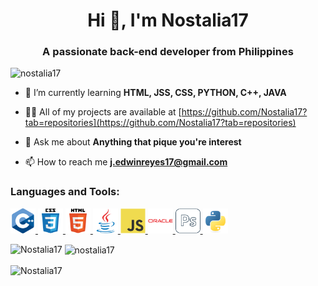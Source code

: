 <h1 align="center">Hi 👋, I'm Nostalia17</h1>
<h3 align="center">A passionate back-end developer from Philippines</h3>

<p align="left"> <img src="https://komarev.com/ghpvc/?username=nostalia17&label=Profile%20views&color=0e75b6&style=flat" alt="nostalia17" /> </p>

- 🌱 I’m currently learning **HTML, JSS, CSS, PYTHON, C++, JAVA**

- 👨‍💻 All of my projects are available at [https://github.com/Nostalia17?tab=repositories](https://github.com/Nostalia17?tab=repositories)

- 💬 Ask me about **Anything that pique you're interest**

- 📫 How to reach me **j.edwinreyes17@gmail.com**

<p align="left">
</p>

<h3 align="left">Languages and Tools:</h3>
<p align="left"> <a href="https://www.w3schools.com/cpp/" target="_blank" rel="noreferrer"> <img src="https://raw.githubusercontent.com/devicons/devicon/master/icons/cplusplus/cplusplus-original.svg" alt="cplusplus" width="40" height="40"/> </a> <a href="https://www.w3schools.com/css/" target="_blank" rel="noreferrer"> <img src="https://raw.githubusercontent.com/devicons/devicon/master/icons/css3/css3-original-wordmark.svg" alt="css3" width="40" height="40"/> </a> <a href="https://www.w3.org/html/" target="_blank" rel="noreferrer"> <img src="https://raw.githubusercontent.com/devicons/devicon/master/icons/html5/html5-original-wordmark.svg" alt="html5" width="40" height="40"/> </a> <a href="https://www.java.com" target="_blank" rel="noreferrer"> <img src="https://raw.githubusercontent.com/devicons/devicon/master/icons/java/java-original.svg" alt="java" width="40" height="40"/> </a> <a href="https://developer.mozilla.org/en-US/docs/Web/JavaScript" target="_blank" rel="noreferrer"> <img src="https://raw.githubusercontent.com/devicons/devicon/master/icons/javascript/javascript-original.svg" alt="javascript" width="40" height="40"/> </a> <a href="https://www.oracle.com/" target="_blank" rel="noreferrer"> <img src="https://raw.githubusercontent.com/devicons/devicon/master/icons/oracle/oracle-original.svg" alt="oracle" width="40" height="40"/> </a> <a href="https://www.photoshop.com/en" target="_blank" rel="noreferrer"> <img src="https://raw.githubusercontent.com/devicons/devicon/master/icons/photoshop/photoshop-line.svg" alt="photoshop" width="40" height="40"/> </a> <a href="https://www.python.org" target="_blank" rel="noreferrer"> <img src="https://raw.githubusercontent.com/devicons/devicon/master/icons/python/python-original.svg" alt="python" width="40" height="40"/> </a> </p>

<p><img align="left" src="https://github-readme-stats.vercel.app/api/top-langs?username=Nostalia17&show_icons=true&locale=en&layout=compact" alt="Nostalia17" /></p>

<p>&nbsp;<img align="center" src="https://github-readme-stats.vercel.app/api?username=Nostalia17&show_icons=true&locale=en" alt="nostalia17" /></p>

<p><img align="center" src="https://github-readme-streak-stats.herokuapp.com/?user=Nostalia17&" alt="Nostalia17" /></p>
